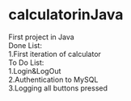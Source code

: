 # calculatorinJava
 First project in Java<br />
 Done List:<br />
 1.First iteration of calculator<br />
 To Do List:<br />
 1.Login&LogOut<br />
 2.Authentication to MySQL<br />
 3.Logging all buttons pressed<br />
